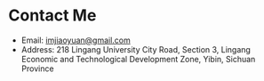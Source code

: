 # Contact Me

- Email: imjiaoyuan@gmail.com
- Address: 218 Lingang University City Road, Section 3, Lingang Economic and Technological Development Zone, Yibin, Sichuan Province